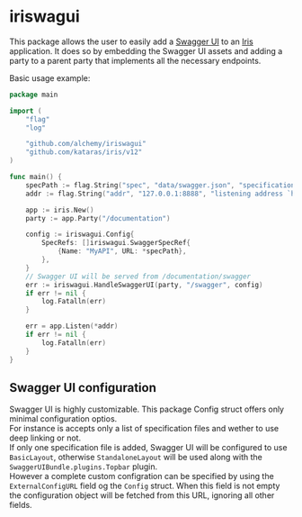 iriswagui
=========

This package allows the user to easily add a [Swagger UI](https://github.com/swagger-api/swagger-ui) to an [Iris](https://www.iris-go.com/) application.
It does so by embedding the Swagger UI assets and adding a party to a parent party that implements all the necessary endpoints.

Basic usage example:
```go
package main

import (
	"flag"
	"log"

	"github.com/alchemy/iriswagui"
	"github.com/kataras/iris/v12"
)

func main() {
	specPath := flag.String("spec", "data/swagger.json", "specification file `path`")
	addr := flag.String("addr", "127.0.0.1:8888", "listening address `host:port`")

	app := iris.New()
	party := app.Party("/documentation")

	config := iriswagui.Config{
		SpecRefs: []iriswagui.SwaggerSpecRef{
			{Name: "MyAPI", URL: *specPath},
		},
	}
    // Swagger UI will be served from /documentation/swagger
	err := iriswagui.HandleSwaggerUI(party, "/swagger", config)
	if err != nil {
		log.Fatalln(err)
	}

	err = app.Listen(*addr)
	if err != nil {
		log.Fatalln(err)
	}
}
```

Swagger UI configuration
------------------------
Swagger UI is highly customizable. This package Config struct offers only minimal configuration optios.  
For instance is accepts only a list of specification files and wether to use deep linking or not.  
If only one specification file is added, Swagger UI will be configured to use `BasicLayout`, otherwise `StandaloneLayout` will be used along with the `SwaggerUIBundle.plugins.Topbar` plugin.  
However a complete custom configration can be specified by using the `ExternalConfigURL` field og the `Config` struct. When this field is not empty
the configuration object will be fetched from this URL, ignoring all other fields.


